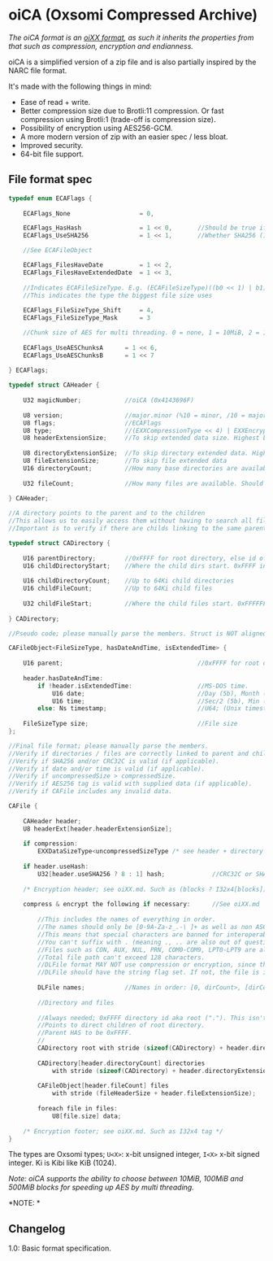 # oiCA (Oxsomi Compressed Archive)

*The oiCA format is an [oiXX format](oiXX.md), as such it inherits the properties from that such as compression, encryption and endianness.*

oiCA is a simplified version of a zip file and is also partially inspired by the NARC file format. 

It's made with the following things in mind: 

- Ease of read + write.
- Better compression size due to Brotli:11 compression. Or fast compression using Brotli:1 (trade-off is compression size).
- Possibility of encryption using AES256-GCM.
- A more modern version of zip with an easier spec / less bloat.
- Improved security.
- 64-bit file support.

## File format spec

```c
typedef enum ECAFlags {
    
	ECAFlags_None 					= 0,

	ECAFlags_HasHash				= 1 << 0,		//Should be true if compression or encryption is on
	ECAFlags_UseSHA256				= 1 << 1,		//Whether SHA256 (1) or CRC32C (0) is used as hash

	//See ECAFileObject

	ECAFlags_FilesHaveDate			= 1 << 2,
	ECAFlags_FilesHaveExtendedDate	= 1 << 3,
    
    //Indicates ECAFileSizeType. E.g. (ECAFileSizeType)((b0 << 1) | b1)
    //This indicates the type the biggest file size uses
    
	ECAFlags_FileSizeType_Shift		= 4,
	ECAFlags_FileSizeType_Mask		= 3

    //Chunk size of AES for multi threading. 0 = none, 1 = 10MiB, 2 = 100MiB, 3 = 500MiB
        
    ECAFlags_UseAESChunksA		= 1 << 6,
    ECAFlags_UseAESChunksB		= 1 << 7
        
} ECAFlags;

typedef struct CAHeader {
    
    U32 magicNumber;			//oiCA (0x4143696F)
    
    U8 version;					//major.minor (%10 = minor, /10 = major (+1 to get real major)
    U8 flags;					//ECAFlags
    U8 type;					//(EXXCompressionType << 4) | EXXEncryptionType. Each enum should be <Count (see oiXX.md).
    U8 headerExtensionSize;		//To skip extended data size. Highest bit is b0 of uncompressed size type.
    
    U8 directoryExtensionSize;	//To skip directory extended data. Highest bit is b1 of uncompressed size type.
    U8 fileExtensionSize;		//To skip file extended data		
    U16 directoryCount;			//How many base directories are available. Should be < 0xFFFF
    
    U32 fileCount;				//How many files are available. Should be < 0xFFFF0000
    
} CAHeader;

//A directory points to the parent and to the children
//This allows us to easily access them without having to search all files
//Important is to verify if there are childs linking to the same parent or invalid child offsets

typedef struct CADirectory {
    
    U16 parentDirectory;		//0xFFFF for root directory, else id of parent directory (can't be self, unless root directory then it should be 0xFFFF)
    U16 childDirectoryStart;	//Where the child dirs start. 0xFFFF indicates no child directories
    
    U16 childDirectoryCount;	//Up to 64Ki child directories  
    U16 childFileCount;			//Up to 64Ki child files
    
    U32 childFileStart;			//Where the child files start. 0xFFFFFFFF indicates no child files
    
} CADirectory;

//Pseudo code; please manually parse the members. Struct is NOT aligned.

CAFileObject<FileSizeType, hasDateAndTime, isExtendedTime> {
    
    U16 parent;										//0xFFFF for root directory
    
    header.hasDateAndTime:
    	if !header.isExtendedTime:					//MS-DOS time.
		    U16 date;								//Day (5b), Month (4b), Year (Since 1980-2107 (7b))
		   	U16 time;								//Sec/2 (5b), Min (6b), Hour (5b)
		else: Ns timestamp;							//U64; (Unix timestamp * 1e9 + ns). 1970-2553
    
    FileSizeType size;								//File size 
};

//Final file format; please manually parse the members.
//Verify if directories / files are correctly linked to parent and children.
//Verify if SHA256 and/or CRC32C is valid (if applicable).
//Verify if date and/or time is valid (if applicable).
//Verify if uncompressedSize > compressedSize.
//Verify if AES256 tag is valid with supplied data (if applicable).
//Verify if CAFile includes any invalid data.

CAFile {
    
    CAHeader header;
    U8 headerExt[header.headerExtensionSize];
    
    if compression:
    	EXXDataSizeType<uncompressedSizeType /* see header + directory extended size */> uncompressedSize;
    
    if header.useHash:
	    U32[header.useSHA256 ? 8 : 1] hash;				//CRC32C or SHA256
    
    /* Encryption header; see oiXX.md. Such as (blocks ? I32x4[blocks]), U8[12] iv. */
    
    compress & encrypt the following if necessary:		//See oiXX.md
    
    	//This includes the names of everything in order.
    	//The names should only be [0-9A-Za-z_.-\ ]+ as well as non ASCII characters.
    	//This means that special characters are banned for interoperability reasons.
    	//You can't suffix with . (meaning ., .. are also out of question).
    	//Files such as CON, AUX, NUL, PRN, COM0-COM9, LPT0-LPT9 are also banned.
    	//Total file path can't exceed 128 characters.
    	//DLFile format MAY NOT use compression or encryption, since that's done by CAFile.
    	//DLFile should have the string flag set. If not, the file is invalid.
    
    	DLFile names;			//Names in order: [0, dirCount>, [dirCount, dirCount+fileCount>
    
    	//Directory and files
    
    	//Always needed; 0xFFFF directory id aka root ("."). This isn't present in DLFile names.
    	//Points to direct children of root directory.
    	//Parent HAS to be 0xFFFF.
    	//
    	CADirectory root with stride (sizeof(CADirectory) + header.directoryExtensionSize);
    
	    CADirectory[header.directoryCount] directories
            with stride (sizeof(CADirectory) + header.directoryExtensionSize);
    	
	    CAFileObject[header.fileCount] files
            with stride (fileHeaderSize + header.fileExtensionSize);
    
		foreach file in files:
			U8[file.size] data;
    
    /* Encryption footer; see oiXX.md. Such as I32x4 tag */
}
```

The types are Oxsomi types; `U<X>`: x-bit unsigned integer, `I<X>` x-bit signed integer. Ki is Kibi like KiB (1024).

*Note: oiCA supports the ability to choose between 10MiB, 100MiB and 500MiB blocks for speeding up AES by multi threading.*

*NOTE: * 

## Changelog

1.0: Basic format specification.